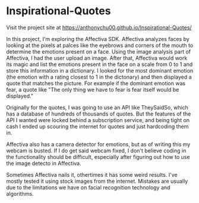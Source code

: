 # Inspirational-Quotes

Visit the project site at https://anthonychu00.github.io/Inspirational-Quotes/

  In this project, I'm exploring the Affectiva SDK. Affectiva analyzes faces by looking at the pixels at palces like the eyebrows and corners of the mouth to determine the emotions present on a face. Using the image analysis part of Affectiva, I had the user upload an image. After that, Affectiva would work its magic and list the emotions present in the face on a scale from 0 to 1 and store this information in a dictionary. I looked for the most dominant emotion (the emotion with a rating closest to 1 in the dictonary) and then displayed a quote that matches the picture. For example if the dominant emotion was fear, a quote like "The only thing we have to fear is fear itself would be displayed." 
  
  Originally for the quotes, I was going to use an API like TheySaidSo, which has a database of hundreds of thousands of quotes. But the features of the API I wanted were locked behind a subscription service, and being tight on cash I ended up scouring the internet for quotes and just hardcoding them in.
  
  Affectiva also has a camera detector for emotions, but as of writing this my webcam is busted. If I do get said webcam fixed, I don't believe coding in the functionality should be difficult, especially after figuring out how to use the image detecto in Affectiva.

Sometimes Affectiva nails it, othertimes it has some weird results. I've mostly tested it using stock images from the internet. Mistakes are usually due to the limitations we have on facial recognition technology and algorithms.
